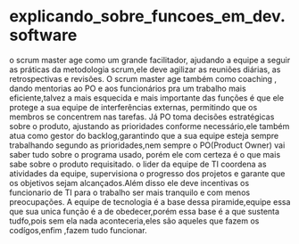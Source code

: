 # explicando_sobre_funcoes_em_dev.software
o scrum master age como um grande facilitador, ajudando a equipe a seguir as práticas da metodologia scrum,ele deve agilizar as reuniões diárias, as retrospectivas e revisões. O scrum master age também como coaching , dando mentorias ao PO e aos funcionários pra um trabalho mais eficiente,talvez a mais esquecida e mais importante das funções é que ele protege a sua equipe de interferências externas, permitindo que os membros se concentrem nas tarefas.
Já PO toma decisões estratégicas sobre o produto, ajustando as prioridades conforme necessário,ele também atua como gestor do backlog,garantindo que a sua equipe esteja sempre trabalhando segundo as prioridades,nem sempre o PO(Product Owner) vai saber tudo sobre o programa usado, porém ele com certeza é o que mais sabe sobre o produto requisitado.
o lider da equipe de TI coordena as atividades da equipe, supervisiona o progresso dos projetos e garante que os objetivos sejam alcançados.Além disso ele deve incentivas os funcionario de TI para o trabalho ser mais tranquilo e com menos preocupações.
A equipe de tecnologia é a base dessa piramide,equipe essa que sua unica função é a de obedecer,porém essa base é a que sustenta tudfo,pois sem ela nada aconteceria,eles são aqueles que fazem os codígos,enfim ,fazem tudo funcionar. 

